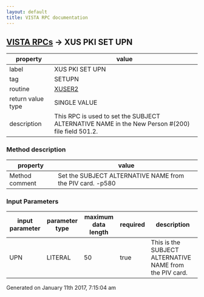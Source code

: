 ```yaml
---
layout: default
title: VISTA RPC documentation
---
```




## [VISTA RPCs](TableOfContent.md) &#8594; XUS PKI SET UPN 

 property | value 
--- | --- 
 label | XUS PKI SET UPN
 tag | SETUPN
 routine | [XUSER2](http://code.osehra.org/dox/Routine_XUSER2_source.html)
 return value type | SINGLE VALUE
 description | This RPC is used to set the SUBJECT ALTERNATIVE NAME in the New Person #(200) file field 501.2. 


### Method description

 property | value 
--- | --- 
 Method comment | Set the SUBJECT ALTERNATIVE NAME from the PIV card. -p580

### Input Parameters

| input parameter | parameter type | maximum data length | required | description | 
| --- | --- | --- | --- | --- | 
| UPN | LITERAL | 50 | true | This is the SUBJECT ALTERNATIVE NAME from the PIV card. | 




 Generated on January 11th 2017, 7:15:04 am